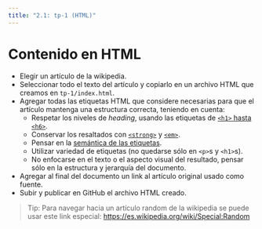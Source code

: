 ```yaml
---
title: "2.1: tp-1 (HTML)"
---
```


# Contenido en HTML

- Elegir un artículo de la wikipedia.
- Seleccionar todo el texto del artículo y copiarlo en un archivo HTML que creamos en `tp-1/index.html`.
- Agregar todas las etiquetas HTML que considere necesarias para que el artículo mantenga una estructura correcta, teniendo en cuenta: 
    - Respetar los niveles de *heading*, usando las etiquetas de [`<h1>` hasta `<h6>`](https://developer.mozilla.org/es/docs/Web/HTML/Element/Heading_Elements).
    - Conservar los resaltados con [`<strong>`](https://developer.mozilla.org/es/docs/Web/HTML/Element/strong) y [`<em>`](https://developer.mozilla.org/es/docs/Web/HTML/Element/em).
    - Pensar en la [semántica de las etiquetas](https://es.wikipedia.org/wiki/HTML_semántico).
    - Utilizar variedad de etiquetas (no quedarse sólo en `<p>`s y `<h1>`s).
    - No enfocarse en el texto o el aspecto visual del resultado, pensar sólo en la estructura y jerarquía del documento.
- Agregar al final del documento un link al artículo original usado como fuente.
- Subir y publicar en GitHub el archivo HTML creado.

> Tip: Para navegar hacia un artículo random de la wikipedia se puede usar este link especial: https://es.wikipedia.org/wiki/Special:Random
